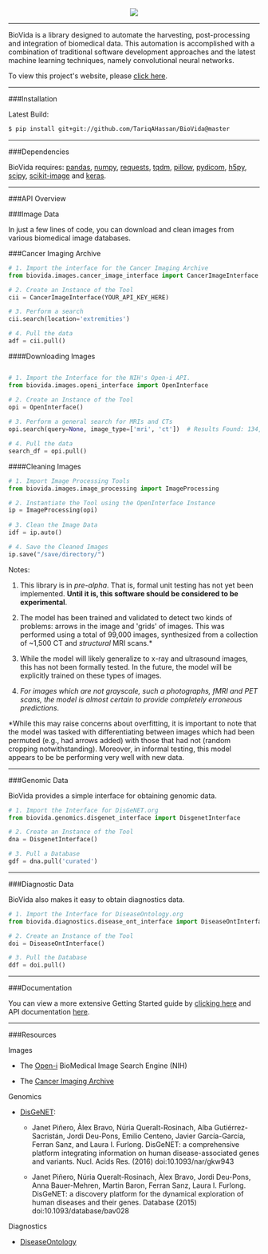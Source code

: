 <div align="center">
  <img src="https://github.com/TariqAHassan/BioVida/blob/master/docs/logo/biovida_logo_regular_scaled.png"><br>
</div>

-----------------

BioVida is a library designed to automate the harvesting, 
post-processing and integration of biomedical data. This automation
is accomplished with a combination of traditional software development approaches
and the latest machine learning techniques, namely convolutional
neural networks.

To view this project's website, please [click here].

------------------------------------------------------------------------

###Installation

Latest Build:
```bash
$ pip install git+git://github.com/TariqAHassan/BioVida@master
```

------------------------------------------------------------------------

###Dependencies

BioVida requires: [pandas], [numpy], [requests], [tqdm], [pillow], [pydicom], [h5py], [scipy], [scikit-image] and [keras].

------------------------------------------------------------------------

###API Overview

###Image Data

In just a few lines of code, you can download and clean images from various biomedical image databases.

###Cancer Imaging Archive
```python
# 1. Import the interface for the Cancer Imaging Archive
from biovida.images.cancer_image_interface import CancerImageInterface

# 2. Create an Instance of the Tool
cii = CancerImageInterface(YOUR_API_KEY_HERE)

# 3. Perform a search
cii.search(location='extremities')

# 4. Pull the data
adf = cii.pull()
```

####Downloading Images
```python

# 1. Import the Interface for the NIH's Open-i API.
from biovida.images.openi_interface import OpenInterface

# 2. Create an Instance of the Tool
opi = OpenInterface()
 
# 3. Perform a general search for MRIs and CTs
opi.search(query=None, image_type=['mri', 'ct'])  # Results Found: 134,113.

# 4. Pull the data
search_df = opi.pull()
```

####Cleaning Images
```python
# 1. Import Image Processing Tools
from biovida.images.image_processing import ImageProcessing

# 2. Instantiate the Tool using the OpenInterface Instance
ip = ImageProcessing(opi)
 
# 3. Clean the Image Data
idf = ip.auto()

# 4. Save the Cleaned Images
ip.save("/save/directory/")
```

Notes:
 
   1. This library is in *pre-alpha*. That is, formal unit testing has
      not yet been implemented. **Until it is, this software should be 
      considered to be experimental**.
   
   2. The model has been trained and validated to detect two kinds of problems:
      arrows in the image and 'grids' of images. This was performed using
      a total of 99,000 images, synthesized from a collection of ~1,500 CT
      and *structural* MRI scans.*
      
   3. While the model will likely generalize to x-ray and ultrasound images,
      this has not been formally tested. In the future, the model will be 
      explicitly trained on these types of images.
   
   4. *For images which are not grayscale, such a photographs, fMRI and PET scans,
      the model is almost certain to provide completely erroneous predictions*.
   
*While this may raise concerns about overfitting, it is important to note
that the model was tasked with differentiating between images which had been permuted 
(e.g., had arrows added) with those that had not (random cropping notwithstanding). 
Moreover, in informal testing, this model appears to be be performing very well with new data.

------------------------------------------------------------------------

###Genomic Data

BioVida provides a simple interface for obtaining genomic data.

```python
# 1. Import the Interface for DisGeNET.org
from biovida.genomics.disgenet_interface import DisgenetInterface

# 2. Create an Instance of the Tool
dna = DisgenetInterface()

# 3. Pull a Database
gdf = dna.pull('curated')
```

------------------------------------------------------------------------

###Diagnostic Data

BioVida also makes it easy to obtain diagnostics data.

```python
# 1. Import the Interface for DiseaseOntology.org
from biovida.diagnostics.disease_ont_interface import DiseaseOntInterface

# 2. Create an Instance of the Tool
doi = DiseaseOntInterface()

# 3. Pull the Database
ddf = doi.pull()
```

------------------------------------------------------------------------

###Documentation

You can view a more extensive Getting Started guide by [clicking here]
and API documentation [here].

------------------------------------------------------------------------

###Resources

Images

   - The [Open-i] BioMedical Image Search Engine (NIH)
   
   - The [Cancer Imaging Archive]

Genomics

   - [DisGeNET]:

      * Janet Piñero, Àlex Bravo, Núria Queralt-Rosinach, Alba Gutiérrez-Sacristán, Jordi Deu-Pons, Emilio Centeno, 
      Javier García-García, Ferran Sanz, and Laura I. Furlong. DisGeNET: a comprehensive platform integrating 
      information on human disease-associated genes and variants. Nucl. Acids Res. (2016) doi:10.1093/nar/gkw943
      
      * Janet Piñero, Núria Queralt-Rosinach, Àlex Bravo, Jordi Deu-Pons, Anna Bauer-Mehren, Martin Baron, 
      Ferran Sanz, Laura I. Furlong. DisGeNET: a discovery platform for the dynamical exploration of human 
      diseases and their genes. Database (2015) doi:10.1093/database/bav028

Diagnostics

   - [DiseaseOntology]
   
   
[click here]: https://tariqahassan.github.io/BioVida/index.html
[pandas]: http://pandas.pydata.org
[numpy]: http://www.numpy.org
[requests]: http://docs.python-requests.org/en/master/
[tqdm]: https://github.com/tqdm/tqdm
[pillow]: https://github.com/python-pillow/Pillow
[pydicom]: https://github.com/darcymason/pydicom
[h5py]: http://www.h5py.org
[scipy]: https://www.scipy.org
[scikit-image]: http://scikit-image.org
[keras]: https://keras.io
[Open-i]: https://openi.nlm.nih.gov
[DisGeNET]: http://www.disgenet.org/web/DisGeNET/menu
[clicking here]: https://tariqahassan.github.io/BioVida/GettingStarted.html
[here]: https://tariqahassan.github.io/BioVida/API.html
[DiseaseOntology]: http://disease-ontology.org
[Cancer Imaging Archive]: http://www.cancerimagingarchive.net
